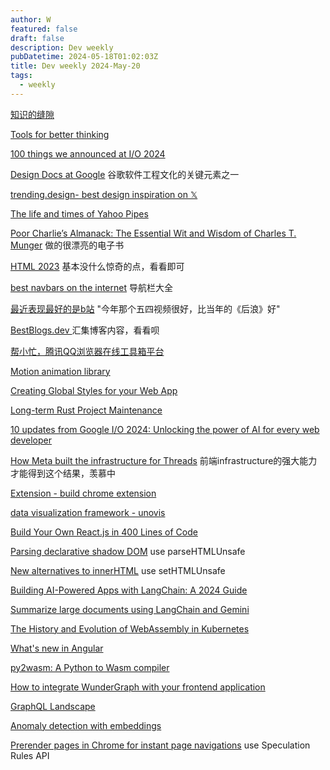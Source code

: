 ```yaml
---
author: W
featured: false
draft: false
description: Dev weekly
pubDatetime: 2024-05-18T01:02:03Z
title: Dev weekly 2024-May-20
tags:
  - weekly
---
```


[知识的缝隙](https://mp.weixin.qq.com/s/Nu16xFYIInSZN5hjW-avrw)

[Tools for better thinking](https://untools.co/)

[100 things we announced at I/O 2024](https://blog.google/technology/ai/google-io-2024-100-announcements/)

[Design Docs at Google](https://www.industrialempathy.com/posts/design-docs-at-google/) 谷歌软件工程文化的关键元素之一

[trending.design- best design inspiration on 𝕏](https://trending.design/)

[The life and times of Yahoo Pipes](https://retool.com/pipes)

[Poor Charlie’s Almanack: The Essential Wit and Wisdom of Charles T. Munger](https://press.stripe.com/poor-charlies-almanack) 做的很漂亮的电子书

[HTML 2023](https://2023.stateofhtml.com/en-US) 基本没什么惊奇的点，看看即可

[best navbars on the internet](https://www.navbar.gallery/) 导航栏大全

[最近表现最好的是b站](https://mp.weixin.qq.com/s/0CplJPBCCoXhTuVst45jVA) "今年那个五四视频很好，比当年的《后浪》好"

[BestBlogs.dev ](https://www.bestblogs.dev/feeds?featured=y) 汇集博客内容，看看呗

[帮小忙，腾讯QQ浏览器在线工具箱平台](https://tool.browser.qq.com/)

[Motion animation library](https://motion.dev/)

[Creating Global Styles for your Web App](https://dev.to/mirzaleka/creating-global-styles-for-your-web-app-3gcc?s=09&utm_source=pocket_reader)

[Long-term Rust Project Maintenance](https://corrode.dev/blog/long-term-rust-maintenance/?s=09&utm_source=pocket_reader)

[10 updates from Google I/O 2024: Unlocking the power of AI for every web developer](https://developer.chrome.com/blog/web-at-io24?linkId=9844208&utm_source=pocket_reader)


[How Meta built the infrastructure for Threads](https://engineering.fb.com/2023/12/19/core-infra/how-meta-built-the-infrastructure-for-threads/) 前端infrastructure的强大能力才能得到这个结果，羡慕中

[Extension - build chrome extension](https://extension.js.org/) 

[data visualization framework - unovis](https://unovis.dev/)

[Build Your Own React.js in 400 Lines of Code](https://webdeveloper.beehiiv.com/p/build-react-400-lines-code)

[Parsing declarative shadow DOM](https://fullystacked.net/parsing-shadow-dom/) use parseHTMLUnsafe

[New alternatives to innerHTML](https://fullystacked.net/innerhtml-alternatives/) use setHTMLUnsafe

[Building AI-Powered Apps with LangChain: A 2024 Guide](https://blog.gopenai.com/building-ai-powered-apps-with-langchain-a-2024-guide-a21df1d26b6c)

[Summarize large documents using LangChain and Gemini](https://github.com/google/generative-ai-docs/blob/main/examples/gemini/python/langchain/Gemini_LangChain_Summarization_WebLoad.ipynb)

[The History and Evolution of WebAssembly in Kubernetes](https://www.fermyon.com/blog/history-and-evolution-of-webassembly-in-kubernetes)

[What's new in Angular](https://www.youtube.com/watch?v=srP2P6j4Cqw)

[py2wasm: A Python to Wasm compiler](https://wasmer.io/posts/py2wasm-a-python-to-wasm-compiler)

[How to integrate WunderGraph with your frontend application](https://blog.logrocket.com/how-to-integrate-wundergraph-frontend-application/)

[GraphQL Landscape](https://landscape.graphql.org/)

[Anomaly detection with embeddings](https://colab.research.google.com/github/google-gemini/cookbook/blob/main/examples/Anomaly_detection_with_embeddings.ipynb)

[Prerender pages in Chrome for instant page navigations](https://developer.chrome.com/docs/web-platform/prerender-pages?utm_source=pocket_reader) use Speculation Rules API

[]()

[]()

[]()

[]()

[]()

[]()

[]()
